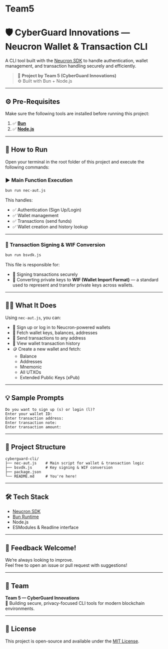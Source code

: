 # Team5
# 🛡️ CyberGuard Innovations — Neucron Wallet & Transaction CLI

A CLI tool built with the [Neucron SDK](https://www.npmjs.com/package/neucron-sdk) to handle authentication, wallet management, and transaction handling securely and efficiently.

> 🔐 **Project by Team 5 (CyberGuard Innovations)**  
> ⚙️ Built with Bun + Node.js

---

## ⚙️ Pre-Requisites

Make sure the following tools are installed before running this project:

1. ✅ [**Bun**](https://bun.sh/docs/installation)  
2. ✅ [**Node.js**](https://nodejs.org/)

---

## 🚀 How to Run

Open your terminal in the root folder of this project and execute the following commands:

### ▶️ Main Function Execution

```bash
bun run nec-aut.js
```

This handles:

- ✅ Authentication (Sign Up/Login)
- ✅ Wallet management
- ✅ Transactions (send funds)
- ✅ Wallet creation and history lookup

---

### 🔐 Transaction Signing & WIF Conversion

```bash
bun run bsvdk.js
```

This file is responsible for:

- 🔑 Signing transactions securely  
- 🔁 Converting private keys to **WIF (Wallet Import Format)** — a standard used to represent and transfer private keys across wallets.

---

## 🧑‍💻 What It Does

Using `nec-aut.js`, you can:

- 🔐 Sign up or log in to Neucron-powered wallets
- 💼 Fetch wallet keys, balances, addresses
- 💸 Send transactions to any address
- 🧾 View wallet transaction history
- 🪙 Create a new wallet and fetch:
  - Balance
  - Addresses
  - Mnemonic
  - All UTXOs
  - Extended Public Keys (xPub)

---

## 💡 Sample Prompts

```
Do you want to sign up (s) or login (l)? 
Enter your wallet ID:
Enter transaction address:
Enter transaction note:
Enter transaction amount:
```

---

## 📂 Project Structure

```
cyberguard-cli/
├── nec-aut.js    # Main script for wallet & transaction logic
├── bsvdk.js      # Key signing & WIF conversion
├── package.json
└── README.md     # You're here!
```

---

## 🛠 Tech Stack

- [Neucron SDK](https://www.npmjs.com/package/neucron-sdk)
- [Bun Runtime](https://bun.sh/)
- Node.js
- ESModules & Readline interface

---

## 📣 Feedback Welcome!

We’re always looking to improve.  
Feel free to open an issue or pull request with suggestions!

---

## 🙌 Team

**Team 5 — CyberGuard Innovations**  
🔐 Building secure, privacy-focused CLI tools for modern blockchain environments.

---

## 📝 License

This project is open-source and available under the [MIT License](LICENSE).


